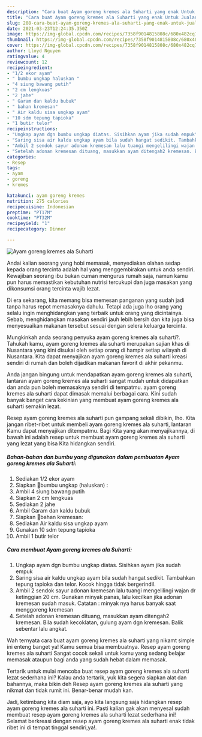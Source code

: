 ```yaml
---
description: "Cara buat Ayam goreng kremes ala Suharti yang enak Untuk Jualan"
title: "Cara buat Ayam goreng kremes ala Suharti yang enak Untuk Jualan"
slug: 208-cara-buat-ayam-goreng-kremes-ala-suharti-yang-enak-untuk-jualan
date: 2021-03-23T12:24:35.350Z
image: https://img-global.cpcdn.com/recipes/7358f9014815808c/680x482cq70/ayam-goreng-kremes-ala-suharti-foto-resep-utama.jpg
thumbnail: https://img-global.cpcdn.com/recipes/7358f9014815808c/680x482cq70/ayam-goreng-kremes-ala-suharti-foto-resep-utama.jpg
cover: https://img-global.cpcdn.com/recipes/7358f9014815808c/680x482cq70/ayam-goreng-kremes-ala-suharti-foto-resep-utama.jpg
author: Lloyd Nguyen
ratingvalue: 4
reviewcount: 12
recipeingredient:
- "1/2 ekor ayam"
- " bumbu ungkap haluskan "
- "4 siung bawang putih"
- "2 cm lengkuas"
- "2 jahe"
- " Garam dan kaldu bubuk"
- " bahan kremesan"
- " Air kaldu sisa ungkap ayam"
- "10 sdm tepung tapioka"
- "1 butir telor"
recipeinstructions:
- "Ungkap ayam dgn bumbu ungkap diatas. Sisihkan ayam jika sudah empuk"
- "Saring sisa air kaldu ungkap ayam bila sudah hangat sedikit. Tambahkan tepung tapioka dan telor. Kocok hingga tidak bergerindil."
- "Ambil 2 sendok sayur adonan kremesan lalu tuangi mengelilingi wajan dr ketinggian 20 cm. Gunakan minyak panas, lalu kecilkan jika adonan kremesan sudah masuk. Catatan : minyak nya harus banyak saat menggoreng kremesan"
- "Setelah adonan kremesan dituang, masukkan ayam ditengah2 kremesan. Bila sudah kecoklatan, gulung ayam dgn kremesan. Balik sebentar lalu angkat."
categories:
- Resep
tags:
- ayam
- goreng
- kremes

katakunci: ayam goreng kremes 
nutrition: 275 calories
recipecuisine: Indonesian
preptime: "PT17M"
cooktime: "PT32M"
recipeyield: "1"
recipecategory: Dinner

---
```



![Ayam goreng kremes ala Suharti](https://img-global.cpcdn.com/recipes/7358f9014815808c/680x482cq70/ayam-goreng-kremes-ala-suharti-foto-resep-utama.jpg)

Andai kalian seorang yang hobi memasak, menyediakan olahan sedap kepada orang tercinta adalah hal yang menggembirakan untuk anda sendiri. Kewajiban seorang ibu bukan cuman mengurus rumah saja, namun kamu pun harus memastikan kebutuhan nutrisi tercukupi dan juga masakan yang dikonsumsi orang tercinta wajib lezat.

Di era  sekarang, kita memang bisa memesan panganan yang sudah jadi tanpa harus repot memasaknya dahulu. Tetapi ada juga lho orang yang selalu ingin menghidangkan yang terbaik untuk orang yang dicintainya. Sebab, menghidangkan masakan sendiri jauh lebih bersih dan kita juga bisa menyesuaikan makanan tersebut sesuai dengan selera keluarga tercinta. 



Mungkinkah anda seorang penyuka ayam goreng kremes ala suharti?. Tahukah kamu, ayam goreng kremes ala suharti merupakan sajian khas di Nusantara yang kini disukai oleh setiap orang di hampir setiap wilayah di Nusantara. Kita dapat menyajikan ayam goreng kremes ala suharti kreasi sendiri di rumah dan boleh dijadikan makanan favorit di akhir pekanmu.

Anda jangan bingung untuk mendapatkan ayam goreng kremes ala suharti, lantaran ayam goreng kremes ala suharti sangat mudah untuk didapatkan dan anda pun boleh memasaknya sendiri di tempatmu. ayam goreng kremes ala suharti dapat dimasak memalui berbagai cara. Kini sudah banyak banget cara kekinian yang membuat ayam goreng kremes ala suharti semakin lezat.

Resep ayam goreng kremes ala suharti pun gampang sekali dibikin, lho. Kita jangan ribet-ribet untuk membeli ayam goreng kremes ala suharti, lantaran Kamu dapat menyajikan ditempatmu. Bagi Kita yang akan menyajikannya, di bawah ini adalah resep untuk membuat ayam goreng kremes ala suharti yang lezat yang bisa Kita hidangkan sendiri.

<!--inarticleads1-->

##### Bahan-bahan dan bumbu yang digunakan dalam pembuatan Ayam goreng kremes ala Suharti:

1. Sediakan 1/2 ekor ayam
1. Siapkan  🌻bumbu ungkap (haluskan) :
1. Ambil 4 siung bawang putih
1. Siapkan 2 cm lengkuas
1. Sediakan 2 jahe
1. Ambil  Garam dan kaldu bubuk
1. Siapkan  🌻bahan kremesan:
1. Sediakan  Air kaldu sisa ungkap ayam
1. Gunakan 10 sdm tepung tapioka
1. Ambil 1 butir telor




<!--inarticleads2-->

##### Cara membuat Ayam goreng kremes ala Suharti:

1. Ungkap ayam dgn bumbu ungkap diatas. Sisihkan ayam jika sudah empuk
1. Saring sisa air kaldu ungkap ayam bila sudah hangat sedikit. Tambahkan tepung tapioka dan telor. Kocok hingga tidak bergerindil.
1. Ambil 2 sendok sayur adonan kremesan lalu tuangi mengelilingi wajan dr ketinggian 20 cm. Gunakan minyak panas, lalu kecilkan jika adonan kremesan sudah masuk. Catatan : minyak nya harus banyak saat menggoreng kremesan
1. Setelah adonan kremesan dituang, masukkan ayam ditengah2 kremesan. Bila sudah kecoklatan, gulung ayam dgn kremesan. Balik sebentar lalu angkat.




Wah ternyata cara buat ayam goreng kremes ala suharti yang nikamt simple ini enteng banget ya! Kamu semua bisa membuatnya. Resep ayam goreng kremes ala suharti Sangat cocok sekali untuk kamu yang sedang belajar memasak ataupun bagi anda yang sudah hebat dalam memasak.

Tertarik untuk mulai mencoba buat resep ayam goreng kremes ala suharti lezat sederhana ini? Kalau anda tertarik, yuk kita segera siapkan alat dan bahannya, maka bikin deh Resep ayam goreng kremes ala suharti yang nikmat dan tidak rumit ini. Benar-benar mudah kan. 

Jadi, ketimbang kita diam saja, ayo kita langsung saja hidangkan resep ayam goreng kremes ala suharti ini. Pasti kalian gak akan menyesal sudah membuat resep ayam goreng kremes ala suharti lezat sederhana ini! Selamat berkreasi dengan resep ayam goreng kremes ala suharti enak tidak ribet ini di tempat tinggal sendiri,ya!.

